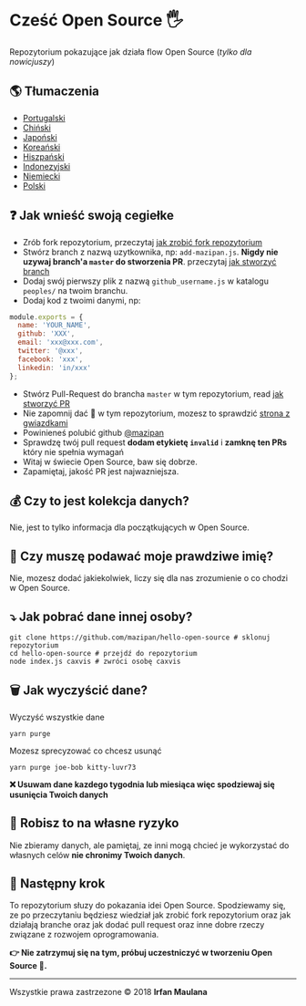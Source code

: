 # Cześć Open Source 🖐️

Repozytorium pokazujące jak działa flow Open Source (_tylko dla nowicjuszy_)

## 🌎 Tłumaczenia

- [Portugalski](https://github.com/mazipan/hello-open-source/blob/master/README-PT-BR.md)
- [Chiński](https://github.com/mazipan/hello-open-source/blob/master/README-CHI.md)
- [Japoński](https://github.com/mazipan/hello-open-source/blob/master/README-JP.md)
- [Koreański](https://github.com/mazipan/hello-open-source/blob/master/README-KR.md)
- [Hiszpański](https://github.com/mazipan/hello-open-source/blob/master/README-ES.md)
- [Indonezyjski](https://github.com/mazipan/hello-open-source/blob/master/README-ID.md)
- [Niemiecki](https://github.com/mazipan/hello-open-source/blob/master/README-DE.md)
- [Polski](https://github.com/mazipan/hello-open-source/blob/master/README-PL.md)

## ❓ Jak wnieść swoją cegiełke

- Zrób fork repozytorium, przeczytaj [jak zrobić fork repozytorium](https://help.github.com/articles/fork-a-repo/)
- Stwórz branch z nazwą uzytkownika, np: `add-mazipan.js`. 
**Nigdy nie uzywaj branch'a `master` do stworzenia PR**.
  przeczytaj [jak stworzyć branch](https://help.github.com/articles/creating-and-deleting-branches-within-your-repository/)
- Dodaj swój pierwszy plik z nazwą `github_username.js` w katalogu `peoples/` na twoim branchu.
- Dodaj kod z twoimi danymi, np:

```js
module.exports = {
  name: 'YOUR_NAME',
  github: 'XXX',
  email: 'xxx@xxx.com',
  twitter: '@xxx',
  facebook: 'xxx',
  linkedin: 'in/xxx'
};
```

- Stwórz Pull-Request do brancha `master` w tym repozytorium, read [jak stworzyć PR](https://help.github.com/articles/creating-a-pull-request/)
- Nie zapomnij dać 🌟 w tym repozytorium, mozesz to sprawdzić [strona z gwiazdkami](https://github.com/mazipan/hello-open-source/stargazers)
- Powinieneś polubić github [@mazipan](https://github.com/mazipan)
- Sprawdzę twój pull request **dodam  etykietę `invalid`** i **zamknę ten PRs** który nie spełnia wymagań
- Witaj w świecie Open Source, baw się dobrze.
- Zapamiętaj, jakość PR jest najwazniejsza.

## 💰 Czy to jest kolekcja danych?

Nie, jest to tylko informacja dla początkujących w Open Source.

## 🥶 Czy muszę podawać moje prawdziwe imię?

Nie, mozesz dodać jakiekolwiek, liczy się dla nas zrozumienie o co chodzi w Open Source.

## ⤵️ Jak pobrać dane innej osoby?

```shell
git clone https://github.com/mazipan/hello-open-source # sklonuj repozytorium
cd hello-open-source # przejdź do repozytorium
node index.js caxvis # zwróci osobę caxvis
```

## 🗑️ Jak wyczyścić dane?

Wyczyść wszystkie dane

```shell
yarn purge
```

Mozesz sprecyzować co chcesz usunąć

```shell
yarn purge joe-bob kitty-luvr73
```

**❌ Usuwam dane kazdego tygodnia lub miesiąca więc spodziewaj się usunięcia Twoich danych**

## 🙈 Robisz to na własne ryzyko

Nie zbieramy danych, ale pamiętaj, ze inni mogą chcieć je wykorzystać do własnych celów 
**nie chronimy Twoich danych**.

## 🚶 Następny krok

To repozytorium słuzy do pokazania idei Open Source.
Spodziewamy się, ze po przeczytaniu będziesz wiedział jak zrobić fork repozytorium oraz jak działają branche
oraz jak dodać pull request oraz inne dobre rzeczy związane z rozwojem oprogramowania.

**👉 Nie zatrzymuj się na tym, próbuj uczestniczyć w tworzeniu Open Source 🙏.**

---

Wszystkie prawa zastrzezone © 2018 **Irfan Maulana**
